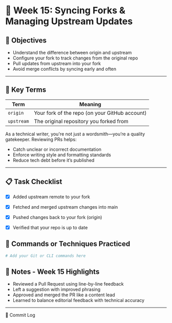 # 📘 Week 15: Syncing Forks & Managing Upstream Updates

## 🎯 Objectives

- Understand the difference between origin and upstream
- Configure your fork to track changes from the original repo
- Pull updates from upstream into your fork
- Avoid merge conflicts by syncing early and often
  
---

## 🧠 Key Terms

| Term    | Meaning                                        |
| ---------- | ---------------------------------------------- |
| `origin`   | Your fork of the repo (on your GitHub account) |
| `upstream` | The original repository you forked from        |

As a technical writer, you're not just a wordsmith—you’re a quality gatekeeper. Reviewing PRs helps:

- Catch unclear or incorrect documentation
- Enforce writing style and formatting standards
- Reduce tech debt before it’s published
  
---

## 📋 Task Checklist

- [x] Added upstream remote to your fork

- [x] Fetched and merged upstream changes into main

- [x] Pushed changes back to your fork (origin)

- [x] Verified that your repo is up to date

## 🧪 Commands or Techniques Practiced

```bash
# Add your Git or CLI commands here
```

## 📝 Notes - Week 15 Highlights

- Reviewed a Pull Request using line-by-line feedback
- Left a suggestion with improved phrasing
- Approved and merged the PR like a content lead
- Learned to balance editorial feedback with technical accuracy
  
---

🔁 Commit Log
